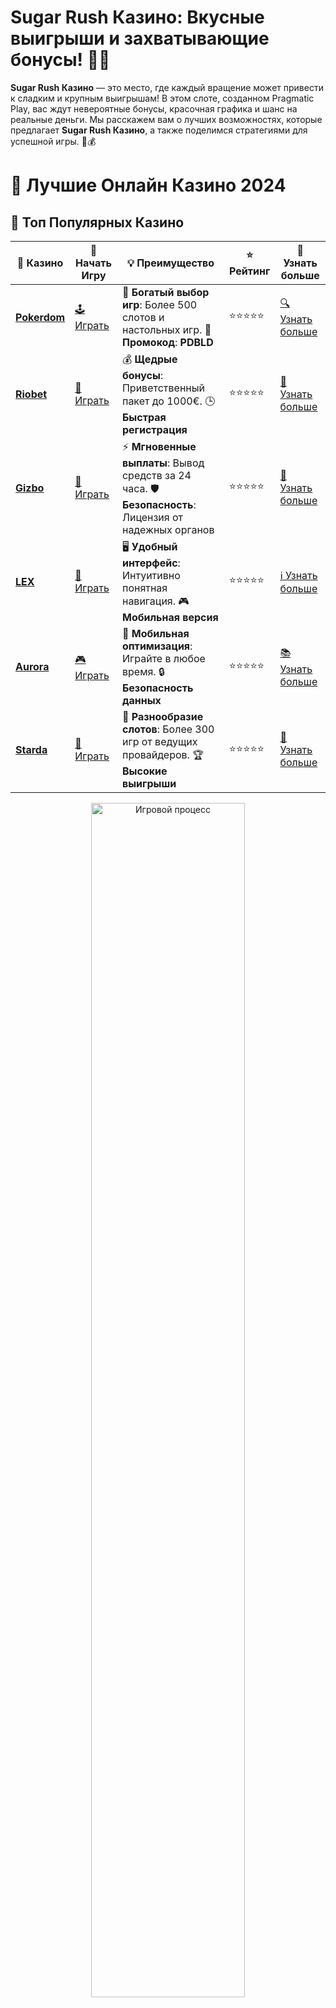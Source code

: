 # **Sugar Rush Казино**: Вкусные выигрыши и захватывающие бонусы! 🍬🍭

**Sugar Rush Казино** — это место, где каждый вращение может привести к сладким и крупным выигрышам! В этом слоте, созданном Pragmatic Play, вас ждут невероятные бонусы, красочная графика и шанс на реальные деньги. Мы расскажем вам о лучших возможностях, которые предлагает **Sugar Rush Казино**, а также поделимся стратегиями для успешной игры. 🎰💰

# 🎰 Лучшие Онлайн Казино 2024

## 🌟 Топ Популярных Казино

| 🎲 **Казино** | 🔗 **Начать Игру** | 💡 **Преимущество** | ⭐ **Рейтинг** | 🔗 **Узнать больше** |
|--------------|---------------------|---------------------|----------------|----------------------|
| [**Pokerdom**](https://brandplay.link/4k77v2yx) | [🕹️ Играть](https://brandplay.link/4k77v2yx) | 🎉 **Богатый выбор игр**: Более 500 слотов и настольных игр. 🎁 **Промокод**: **PDBLD** | ⭐⭐⭐⭐⭐ | [🔍 Узнать больше](https://brandplay.link/4k77v2yx) |
| [**Riobet**](https://brandplay.link/7xBLTPyj) | [🎰 Играть](https://brandplay.link/7xBLTPyj) | 💰 **Щедрые бонусы**: Приветственный пакет до 1000€. 🕒 **Быстрая регистрация** | ⭐⭐⭐⭐⭐ | [📖 Узнать больше](https://brandplay.link/7xBLTPyj) |
| [**Gizbo**](https://brandplay.link/bprXw4YV) | [🎲 Играть](https://brandplay.link/bprXw4YV) | ⚡ **Мгновенные выплаты**: Вывод средств за 24 часа. 🛡️ **Безопасность**: Лицензия от надежных органов | ⭐⭐⭐⭐⭐ | [📝 Узнать больше](https://brandplay.link/bprXw4YV) |
| [**LEX**](https://brandplay.link/zW4hdDFV) | [🤑 Играть](https://brandplay.link/zW4hdDFV) | 🖥️ **Удобный интерфейс**: Интуитивно понятная навигация. 🎮 **Мобильная версия** | ⭐⭐⭐⭐⭐ | [ℹ️ Узнать больше](https://brandplay.link/zW4hdDFV) |
| [**Aurora**](https://10trafic-stat2.com/click/668546556bcc6313411604bd/6766/13032/subaccount) | [🎮 Играть](https://10trafic-stat2.com/click/668546556bcc6313411604bd/6766/13032/subaccount) | 📱 **Мобильная оптимизация**: Играйте в любое время. 🔒 **Безопасность данных** | ⭐⭐⭐⭐⭐ | [📚 Узнать больше](https://10trafic-stat2.com/click/668546556bcc6313411604bd/6766/13032/subaccount) |
| [**Starda**](https://brandplay.link/fB7xwRFL) | [🎯 Играть](https://brandplay.link/fB7xwRFL) | 🎰 **Разнообразие слотов**: Более 300 игр от ведущих провайдеров. 🏆 **Высокие выигрыши** | ⭐⭐⭐⭐⭐ | [🔎 Узнать больше](https://brandplay.link/fB7xwRFL) |

<div align="center">
    <img src="https://i.pinimg.com/originals/87/9e/b9/879eb9354dd0699582408b68f2e253b2.gif" alt="Игровой процесс" width="70%">
</div>

## 💎 Лучшие Бонусы и Акции

| 🎲 **Казино** | 🔗 **Начать Игру** | 💡 **Преимущество** | ⭐ **Рейтинг** | 🔗 **Узнать больше** |
|--------------|---------------------|---------------------|----------------|----------------------|
| [**Kometa**](https://brandplay.link/8ZymQJV8) | [🎰 Играть](https://brandplay.link/8ZymQJV8) | 🎁 **Эксклюзивные бонусы**: Регулярные акции и промо. 🔄 **Программы лояльности** | ⭐⭐⭐⭐☆ | [🔍 Узнать больше](https://brandplay.link/8ZymQJV8) |
| [**R7**](https://brandplay.link/bMd3Yjsw) | [🕹️ Играть](https://brandplay.link/bMd3Yjsw) | 🕒 **Круглосуточная поддержка**: Всегда на связи. 💸 **Высокие лимиты** | ⭐⭐⭐⭐☆ | [📖 Узнать больше](https://brandplay.link/bMd3Yjsw) |
| [**7K**](https://brandplay.link/BvQyFShp) | [🎲 Играть](https://brandplay.link/BvQyFShp) | 🌟 **Эксклюзивные бонусы**: Только для VIP игроков. 🎉 **Сезонные акции** | ⭐⭐⭐⭐☆ | [📝 Узнать больше](https://brandplay.link/BvQyFShp) |
| [**Kent**](https://brandplay.link/Fv2WP3js) | [🤑 Играть](https://brandplay.link/Fv2WP3js) | 📈 **Высокий RTP**: Более 98%. 💼 **Профессиональная поддержка** | ⭐⭐⭐⭐☆ | [ℹ️ Узнать больше](https://brandplay.link/Fv2WP3js) |
| [**1Xslots**](https://brandplay.link/hSB1khtr) | [🎮 Играть](https://brandplay.link/hSB1khtr) | 🎉 **Множество акций**: Еженедельные бонусы и турниры. 🛡️ **Безопасность** | ⭐⭐⭐⭐☆ | [📚 Узнать больше](https://brandplay.link/hSB1khtr) |
| [**Gama**](https://brandplay.link/j6NMKsDz) | [🎯 Играть](https://brandplay.link/j6NMKsDz) | 🔍 **Интуитивный интерфейс**: Легкость использования. 🏅 **Престижные турниры** | ⭐⭐⭐⭐☆ | [🔎 Узнать больше](https://brandplay.link/j6NMKsDz) |

<div align="center">
    <img src="https://i.pinimg.com/originals/87/9e/b9/879eb9354dd0699582408b68f2e253b2.gif" alt="Игровой процесс" width="70%">
</div>

## 🚀 Быстрые Выигрыши и Поддержка

| 🎲 **Казино** | 🔗 **Начать Игру** | 💡 **Преимущество** | ⭐ **Рейтинг** | 🔗 **Узнать больше** |
|--------------|---------------------|---------------------|----------------|----------------------|
| [**Onion**](https://brandplay.link/zBGRVpQ9) | [🎰 Играть](https://brandplay.link/zBGRVpQ9) | 🤑 **Низкие ставки**: Идеально для начинающих. 🔄 **Быстрые выводы** | ⭐⭐⭐⭐☆ | [🔍 Узнать больше](https://brandplay.link/zBGRVpQ9) |
| [**Чемпион**](https://temon-gter.cfd/go/lRq?p80412p304504pcc44t17455) | [🕹️ Играть](https://temon-gter.cfd/go/lRq?p80412p304504pcc44t17455) | 🏅 **Лояльная программа**: Награды за активность. 🎁 **Ежемесячные бонусы** | ⭐⭐⭐⭐☆ | [📖 Узнать больше](https://temon-gter.cfd/go/lRq?p80412p304504pcc44t17455) |
| [**Vavada**](https://vavadapartner.pro/?promo=ea5c9275-6854-4505-94fc-95ab18221945-linkb2) | [🎲 Играть](https://vavadapartner.pro/?promo=ea5c9275-6854-4505-94fc-95ab18221945-linkb2) | 🚀 **Быстрая регистрация**: Начните играть мгновенно. 🔐 **Безопасные транзакции** | ⭐⭐⭐⭐☆ | [📝 Узнать больше](https://vavadapartner.pro/?promo=ea5c9275-6854-4505-94fc-95ab18221945-linkb2) |
| [**Friends**](https://gofriends.kim/linkb2) | [🤑 Играть](https://gofriends.kim/linkb2) | 🤝 **Социальные игры**: Играйте с друзьями. 🌐 **Мультиплатформенность** | ⭐⭐⭐⭐☆ | [ℹ️ Узнать больше](https://gofriends.kim/linkb2) |
| [**1WIN**](https://brandplay.link/smXVpBbG) | [🎮 Играть](https://brandplay.link/smXVpBbG) | 🏆 **Спортивные ставки**: Широкий выбор видов спорта. 💵 **Высокие коэффициенты** | ⭐⭐⭐⭐☆ | [📚 Узнать больше](https://brandplay.link/smXVpBbG) |
| [**Drip**](https://drp-ircp01.com/c07e6a3db) | [🎯 Играть](https://drp-ircp01.com/c07e6a3db) | 🌐 **Инновационные игры**: Новейшие игровые технологии. 🛡️ **Высокая безопасность** | ⭐⭐⭐⭐☆ | [🔎 Узнать больше](https://drp-ircp01.com/c07e6a3db) |
| [**JoyCasino**](https://rpc30.call2me.pro/?/ru/registration?apkpop=0&partner=p24970p3291217pc98f) | [🎰 Играть](https://rpc30.call2me.pro/?/ru/registration?apkpop=0&partner=p24970p3291217pc98f) | 🎁 **Приятные бонусы**: Ежедневные акции и подарки. 🕹️ **Разнообразие игр** | ⭐⭐⭐⭐☆ | [🔍 Узнать больше](https://rpc30.call2me.pro/?/ru/registration?apkpop=0&partner=p24970p3291217pc98f) |

<div align="center">
    <img src="https://i.pinimg.com/originals/87/9e/b9/879eb9354dd0699582408b68f2e253b2.gif" alt="Игровой процесс" width="70%">
</div>
---

✨ **Выбирайте лучшее казино для себя и наслаждайтесь игрой! Удачи!** ✨
![Sugar Rush Казино](https://i.pinimg.com/originals/a9/29/6e/a9296ea1cf6a7c20a985e593451f0323.png)

### Что такое **Sugar Rush Казино**? 🍭

**Sugar Rush Казино** — это слот, который перенесет вас в мир сладких угощений и ярких бонусов! Игра обладает привлекательной графикой и интересными бонусными функциями, которые могут привести к значительным выигрыша. С уникальной системой "Cluster Pays" и бесплатными вращениями, **Sugar Rush** дарит массу удовольствия и огромные возможности для получения прибыли. 🎯🍬

### Как играть в **Sugar Rush Казино**? 🎰

**Sugar Rush Казино** предлагает удобную и понятную механику игры. Вот основные моменты, на которые стоит обратить внимание:

1. **Игровая механика "Cluster Pays"** 🍬  
   В отличие от традиционных слотов, в **Sugar Rush Казино** выигрыши формируются не по линиям, а при сборе групп одинаковых символов, расположенных рядом друг с другом. Чем больше символов, тем выше шанс на победу!

2. **Бонусные фриспины** 🎉  
   Когда на барабанах выпадет нужное количество скаттеров, активируется бонусный раунд с бесплатными вращениями. Во время этого раунда вы можете выиграть множители, что увеличит ваш шанс на крупные выигрыши!

3. **Яркие символы и сладкая атмосфера** 🌈  
   В слоте представлены различные сладости, такие как леденцы, мармеладки, жевательные конфеты и многое другое! Яркая графика и веселый саундтрек создают идеальное настроение для игры. 🎶🍭

4. **Бонусы и множители** 💥  
   Помимо бесплатных вращений, в **Sugar Rush Казино** возможны множители, которые могут значительно увеличить ваши выигрыши. С каждым выигрышем множитель возрастает, что открывает дополнительные возможности для крупных выплат.

### Почему стоит играть в **Sugar Rush Казино**? 🍭

**Sugar Rush Казино** не зря завоевал популярность среди игроков. Вот несколько причин, почему вам стоит попробовать этот слот:

- **Высокий RTP** 📈  
  Слот предлагает высокий процент возврата игроку (RTP), что дает дополнительные шансы на успешные выигрыши. Это отличная новость для всех игроков, которые хотят увеличить свои шансы на победу.

- **Красочные визуальные эффекты** 🌟  
  Великолепные графика и анимации создают атмосферу настоящего сладкого праздника. Игра визуально привлекательна и увлекательна!

- **Множество бонусных функций** 🎁  
  Множители и бесплатные вращения — это то, что делает **Sugar Rush Казино** таким интересным и прибыльным. Эти бонусы приносят больше шансов на крупные выигрыши!

- **Подходит для всех типов игроков** 🧑‍🤝‍🧑  
  Независимо от того, новичок вы или опытный игрок, **Sugar Rush Казино** предложит увлекательную игру с отличными шансами на победу.

### Как начать играть в **Sugar Rush Казино** на реальные деньги? 💸

1. **Выбор казино** 🖥️  
   Для начала выберите лицензированное онлайн-казино, которое предлагает **Sugar Rush**. Обратите внимание на репутацию казино и доступные способы оплаты.

2. **Пополнение счета** 💳  
   После регистрации на сайте казино внесите депозит с помощью удобного метода — банковской карты, электронного кошелька или криптовалюты.

3. **Начало игры** 🎮  
   Выберите слот **Sugar Rush** и настройте ставку. Запустите барабаны и наслаждайтесь игрой! Постепенно увеличивайте ставки, если удача на вашей стороне.

4. **Использование бонусов** 🎉  
   Многие онлайн-казино предлагают бонусы и бесплатные вращения, которые можно использовать для игры в **Sugar Rush Казино**. Эти бонусы помогут увеличить ваши шансы на выигрыш.

### Популярные стратегии для игры в **Sugar Rush Казино** 🏆

Чтобы повысить свои шансы на успех в **Sugar Rush Казино**, вы можете использовать следующие стратегии:

1. **Управление бюджетом** 💸  
   Важно следить за своим бюджетом и не увеличивать ставки слишком быстро. Лучше начать с маленьких ставок и увеличивать их по мере увеличения выигрышей.

2. **Использование бонусов** 🎁  
   Применяйте бонусы и бесплатные вращения, которые предоставляет казино. Эти бонусы помогут вам увеличить шансы на выигрыш без дополнительных затрат.

3. **Следите за частотой выигрышей** 🔍  
   Обратите внимание на поведение слота. Если вы заметили, что часто выпадают выигрышные комбинации, можно попробовать немного увеличить ставки.

### Заключение: Почему **Sugar Rush Казино** стоит вашего внимания? 🍭

**Sugar Rush Казино** — это слот, который подарит вам море сладких эмоций и больших выигрышей! Яркая графика, интересная механика игры и бонусные функции делают его не только увлекательным, но и прибыльным. Начните играть и наслаждайтесь настоящим сладким азартом в **Sugar Rush Казино**! 🎰💥

Играть в **Sugar Rush Казино** — это значит получать удовольствие от игры и шанс на крупные выигрыши! 💰🍬
